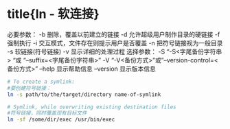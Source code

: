 # title{ln - 软连接}

必要参数：
-b 删除，覆盖以前建立的链接
-d 允许超级用户制作目录的硬链接
-f 强制执行
-i 交互模式，文件存在则提示用户是否覆盖
-n 把符号链接视为一般目录
-s 软链接(符号链接)
-v 显示详细的处理过程
选择参数：
-S “-S<字尾备份字符串> “或 “–suffix=<字尾备份字符串>”
-V “-V<备份方式>”或”–version-control=<备份方式>”
–help 显示帮助信息
–version 显示版本信息


```bash
# To create a symlink:
#要创建符号链接：
ln -s path/to/the/target/directory name-of-symlink

# Symlink, while overwriting existing destination files
#符号链接，同时覆盖现有目标文件
ln -sf /some/dir/exec /usr/bin/exec
```